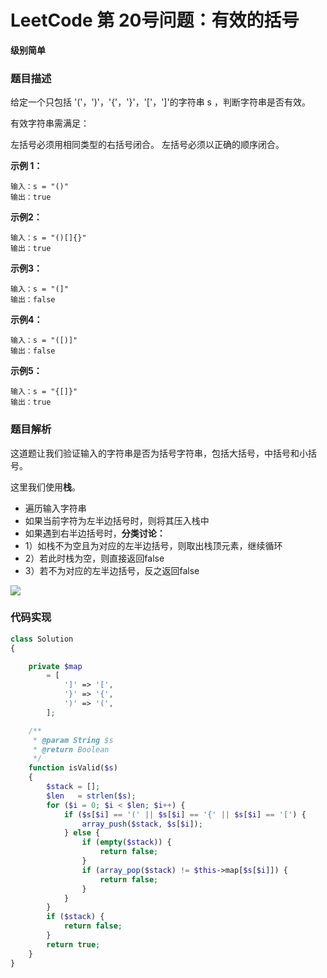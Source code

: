 # LeetCode 第 20号问题：有效的括号    

**级别简单**

### 题目描述
给定一个只包括 '('，')'，'{'，'}'，'['，']'的字符串 s ，判断字符串是否有效。

有效字符串需满足：

左括号必须用相同类型的右括号闭合。
左括号必须以正确的顺序闭合。

**示例 1：**
```
输入：s = "()"
输出：true
```
**示例2：**
```
输入：s = "()[]{}"
输出：true
```
**示例3：**
```
输入：s = "(]"
输出：false
```
**示例4：**
```
输入：s = "([)]"
输出：false
```
**示例5：**
```
输入：s = "{[]}"
输出：true
```

### 题目解析

这道题让我们验证输入的字符串是否为括号字符串，包括大括号，中括号和小括号。

这里我们使用**栈**。

- 遍历输入字符串
- 如果当前字符为左半边括号时，则将其压入栈中
- 如果遇到右半边括号时，**分类讨论：**
- 1）如栈不为空且为对应的左半边括号，则取出栈顶元素，继续循环
- 2）若此时栈为空，则直接返回false
- 3）若不为对应的左半边括号，反之返回false

![](/Animation/0020-valid-parentheses.gif)

### 代码实现

```php
class Solution
{

    private $map
        = [
            ']' => '[',
            '}' => '{',
            ')' => '(',
        ];

    /**
     * @param String $s
     * @return Boolean
     */
    function isValid($s)
    {
        $stack = [];
        $len   = strlen($s);
        for ($i = 0; $i < $len; $i++) {
            if ($s[$i] == '(' || $s[$i] == '{' || $s[$i] == '[') {
                array_push($stack, $s[$i]);
            } else {
                if (empty($stack)) {
                    return false;
                }
                if (array_pop($stack) != $this->map[$s[$i]]) {
                    return false;
                }
            }
        }
        if ($stack) {
            return false;
        }
        return true;
    }
}
```